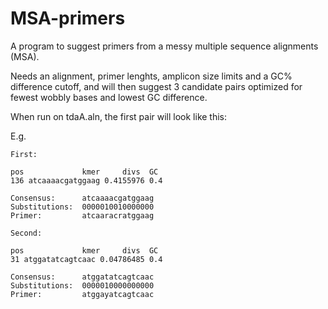 # MSA-primers

A program to suggest primers from a messy multiple sequence alignments (MSA).

Needs an alignment, primer lenghts, amplicon size limits and a GC% difference cutoff, and will then suggest 3 candidate pairs optimized for fewest wobbly bases and lowest GC difference.

When run on tdaA.aln, the first pair will look like this:

E.g.

    First:

    pos             kmer     divs  GC
    136 atcaaaacgatggaag 0.4155976 0.4

    Consensus:	    atcaaaacgatggaag
    Substitutions:	0000010010000000
    Primer:		    atcaaracratggaag

    Second:

    pos             kmer     divs  GC
    31 atggatatcagtcaac 0.04786485 0.4

    Consensus:	    atggatatcagtcaac
    Substitutions:	0000010000000000
    Primer:		    atggayatcagtcaac
